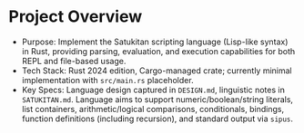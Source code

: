 # Project Overview
- Purpose: Implement the Satukitan scripting language (Lisp-like syntax) in Rust, providing parsing, evaluation, and execution capabilities for both REPL and file-based usage.
- Tech Stack: Rust 2024 edition, Cargo-managed crate; currently minimal implementation with `src/main.rs` placeholder.
- Key Specs: Language design captured in `DESIGN.md`, linguistic notes in `SATUKITAN.md`. Language aims to support numeric/boolean/string literals, list containers, arithmetic/logical comparisons, conditionals, bindings, function definitions (including recursion), and standard output via `sipus`.